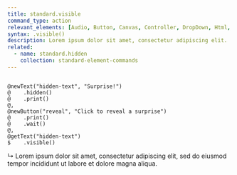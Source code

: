 ```yaml
---
title: standard.visible
command_type: action
relevant_elements: [Audio, Button, Canvas, Controller, DropDown, Html, Image, MediaRecorder, Scale, Text, TextInput, Tooltip, Video, Youtube]
syntax: .visible()
description: Lorem ipsum dolor sit amet, consectetur adipiscing elit.
related:
  - name: standard.hidden
    collection: standard-element-commands
---
```


<pre><code class="language-diff-javascript diff-highlight">
@newText("hidden-text", "Surprise!")
@    .hidden()
@    .print()
@,
@newButton("reveal", "Click to reveal a surprise")
@    .print()
@    .wait()
@,
@getText("hidden-text")
$    .visible()
</code></pre>

↳ Lorem ipsum dolor sit amet, consectetur adipiscing elit, sed do eiusmod tempor incididunt ut labore et dolore magna aliqua.
